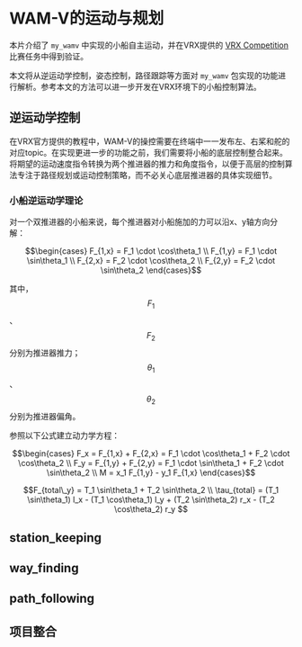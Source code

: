 # WAM-V的运动与规划
本片介绍了 `my_wamv` 中实现的小船自主运动，并在VRX提供的 [VRX Competition](https://github.com/osrf/vrx/wiki/vrx_2023-task_tutorials) 比赛任务中得到验证。

本文将从逆运动学控制，姿态控制，路径跟踪等方面对 `my_wamv` 包实现的功能进行解析。参考本文的方法可以进一步开发在VRX环境下的小船控制算法。









## 逆运动学控制

在VRX官方提供的教程中，WAM-V的操控需要在终端中一一发布左、右桨和舵的对应topic。在实现更进一步的功能之前，我们需要将小船的底层控制整合起来。将期望的运动速度指令转换为两个推进器的推力和角度指令，以便于高层的控制算法专注于路径规划或运动控制策略，而不必关心底层推进器的具体实现细节。

### 小船逆运动学理论

对一个双推进器的小船来说，每个推进器对小船施加的力可以沿x、y轴方向分解：

```math
\begin{cases}
F_{1,x} = F_1 \cdot \cos\theta_1 \\
F_{1,y} = F_1 \cdot \sin\theta_1 \\
F_{2,x} = F_2 \cdot \cos\theta_2 \\
F_{2,y} = F_2 \cdot \sin\theta_2
\end{cases}
```

其中， $$F_1$$ 、 $$F_2$$ 分别为推进器推力； $$\theta_1$$ 、 $$\theta_2$$ 分别为推进器偏角。

参照以下公式建立动力学方程：

```math
\begin{cases}
F_x = F_{1,x} + F_{2,x} = F_1 \cdot \cos\theta_1 + F_2 \cdot \cos\theta_2 \\
F_y = F_{1,y} + F_{2,y} = F_1 \cdot \sin\theta_1 + F_2 \cdot \sin\theta_2 \\
M = x_1 F_{1,y} - y_1 F_{1,x}
\end{cases}
```






```math
F_{total\_y} = T_1 \sin\theta_1 + T_2 \sin\theta_2 \\
\tau_{total} = (T_1 \sin\theta_1) l_x - (T_1 \cos\theta_1) l_y + (T_2 \sin\theta_2) r_x - (T_2 \cos\theta_2) r_y

```





## station_keeping
## way_finding
## path_following




## 项目整合
